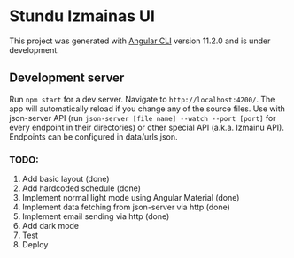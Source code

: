 # Stundu Izmainas UI 

This project was generated with [Angular CLI](https://github.com/angular/angular-cli) version 11.2.0 and is under development.

## Development server

Run `npm start` for a dev server. Navigate to `http://localhost:4200/`. The app will automatically reload if you change any of the source files. Use with json-server API (run `json-server [file name] --watch --port [port]` for every endpoint in their directories) or other special API (a.k.a. Izmainu API). Endpoints can be configured in data/urls.json.  

### TODO:
  1. Add basic layout (done)  
  2. Add hardcoded schedule (done)  
  3. Implement normal light mode using Angular Material (done)  
  4. Implement data fetching from json-server via http (done)  
  5. Implement email sending via http (done)  
  6. Add dark mode  
  7. Test  
  8. Deploy  
